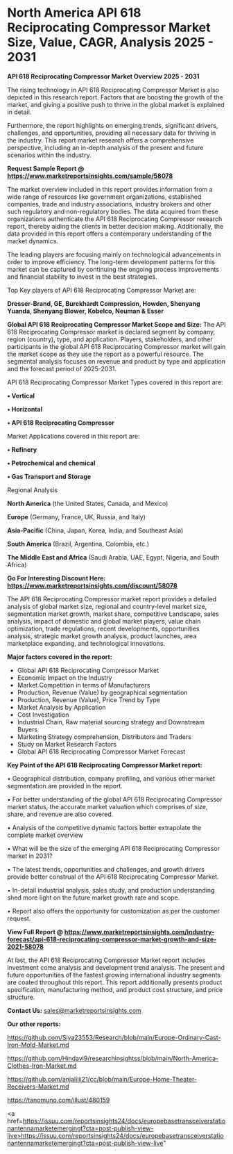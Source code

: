 # North America API 618 Reciprocating Compressor Market Size, Value, CAGR, Analysis 2025 - 2031

<Strong> API 618 Reciprocating Compressor Market Overview 2025 - 2031</strong>

The rising technology in API 618 Reciprocating Compressor Market is also depicted in this research report. Factors that are boosting the growth of the market, and giving a positive push to thrive in the global market is explained in detail.

Furthermore, the report highlights on emerging trends, significant drivers, challenges, and opportunities, providing all necessary data for thriving in the industry. This report market research offers a comprehensive perspective, including an in-depth analysis of the present and future scenarios within the industry.

<strong>Request Sample Report @ <a href=https://www.marketreportsinsights.com/sample/58078>https://www.marketreportsinsights.com/sample/58078</a></strong>

The market overview included in this report provides information from a wide range of resources like government organizations, established companies, trade and industry associations, industry brokers and other such regulatory and non-regulatory bodies. The data acquired from these organizations authenticate the API 618 Reciprocating Compressor research report, thereby aiding the clients in better decision making. Additionally, the data provided in this report offers a contemporary understanding of the market dynamics.

The leading players are focusing mainly on technological advancements in order to improve efficiency. The long-term development patterns for this market can be captured by continuing the ongoing process improvements and financial stability to invest in the best strategies.

Top Key players of API 618 Reciprocating Compressor Market are:

<strong>Dresser-Brand, GE, Burckhardt Compression, Howden, Shenyang Yuanda, Shenyang Blower, Kobelco, Neuman & Esser</strong>

<strong><b>Global API 618 Reciprocating Compressor Market Scope and Size:</b></strong>
The API 618 Reciprocating Compressor market is declared segment by company, region (country), type, and application. Players, stakeholders, and other participants in the global API 618 Reciprocating Compressor market will gain the market scope as they use the report as a powerful resource. The segmental analysis focuses on revenue and product by type and application and the forecast period of 2025-2031.

API 618 Reciprocating Compressor Market Types covered in this report are:

<strong>• Vertical

• Horizontal

• API 618 Reciprocating Compressor</strong>

Market Applications covered in this report are:

<strong>• Refinery

• Petrochemical and chemical

• Gas Transport and Storage</strong> 

Regional Analysis

<strong>North America</strong> (the United States, Canada, and Mexico)

<strong>Europe</strong> (Germany, France, UK, Russia, and Italy)

<strong>Asia-Pacific</strong> (China, Japan, Korea, India, and Southeast Asia)

<strong>South America</strong> (Brazil, Argentina, Colombia, etc.)

<strong>The Middle East and Africa</strong> (Saudi Arabia, UAE, Egypt, Nigeria, and South Africa)

<strong>Go For Interesting Discount Here: <a href=https://www.marketreportsinsights.com/discount/58078>https://www.marketreportsinsights.com/discount/58078</a></strong>

The API 618 Reciprocating Compressor market report provides a detailed analysis of global market size, regional and country-level market size, segmentation market growth, market share, competitive Landscape, sales analysis, impact of domestic and global market players, value chain optimization, trade regulations, recent developments, opportunities analysis, strategic market growth analysis, product launches, area marketplace expanding, and technological innovations.

<strong><b>Major factors covered in the report:</b></strong>
<ul>
  <li>Global API 618 Reciprocating Compressor Market </li>
  <li>Economic Impact on the Industry</li>
  <li>Market Competition in terms of Manufacturers</li>
  <li>Production, Revenue (Value) by geographical segmentation</li>
  <li>Production, Revenue (Value), Price Trend by Type</li>
  <li>Market Analysis by Application</li>
  <li>Cost Investigation</li>
  <li>Industrial Chain, Raw material sourcing strategy and Downstream Buyers</li>
  <li>Marketing Strategy comprehension, Distributors and Traders</li>
  <li>Study on Market Research Factors</li>
  <li>Global API 618 Reciprocating Compressor Market Forecast</li>
</ul>

<strong><b>Key Point of the API 618 Reciprocating Compressor Market report:</b></strong>

• Geographical distribution, company profiling, and various other market segmentation are provided in the report.

• For better understanding of the global API 618 Reciprocating Compressor market status, the accurate market valuation which comprises of size, share, and revenue are also covered.

• Analysis of the competitive dynamic factors better extrapolate the complete market overview

• What will be the size of the emerging API 618 Reciprocating Compressor market in 2031?

• The latest trends, opportunities and challenges, and growth drivers provide better construal of the API 618 Reciprocating Compressor Market.

• In-detail industrial analysis, sales study, and production understanding shed more light on the future market growth rate and scope.

• Report also offers the opportunity for customization as per the customer request.

<strong><b>View Full Report @ <a href=https://www.marketreportsinsights.com/industry-forecast/api-618-reciprocating-compressor-market-growth-and-size-2021-58078>https://www.marketreportsinsights.com/industry-forecast/api-618-reciprocating-compressor-market-growth-and-size-2021-58078</a></b></strong>


At last, the API 618 Reciprocating Compressor Market report includes investment come analysis and development trend analysis. The present and future opportunities of the fastest growing international industry segments are coated throughout this report. This report additionally presents product specification, manufacturing method, and product cost structure, and price structure.

<strong>Contact Us:</strong>
sales@marketreportsinsights.com

<strong>Our other reports:</strong>

<a href=https://github.com/Siya23553/Research/blob/main/Europe-Ordinary-Cast-Iron-Mold-Market.md>https://github.com/Siya23553/Research/blob/main/Europe-Ordinary-Cast-Iron-Mold-Market.md</a>

<a href=https://github.com/Hindavi9/researchinsightss/blob/main/North-America-Clothes-Iron-Market.md>https://github.com/Hindavi9/researchinsightss/blob/main/North-America-Clothes-Iron-Market.md</a>

<a href=https://github.com/anjaliiii21/cc/blob/main/Europe-Home-Theater-Receivers-Market.md>https://github.com/anjaliiii21/cc/blob/main/Europe-Home-Theater-Receivers-Market.md</a>

<a href=https://tanomuno.com/illust/480159>https://tanomuno.com/illust/480159</a>

<a href=https://issuu.com/reportsinsights24/docs/europebasetransceiverstationantennamarketemergingt?cta=post-publish-view-live>https://issuu.com/reportsinsights24/docs/europebasetransceiverstationantennamarketemergingt?cta=post-publish-view-live</a>"
